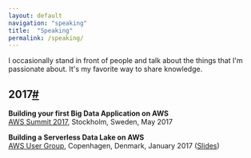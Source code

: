 ```yaml
---
layout: default
navigation: "speaking"
title:  "Speaking"
permalink: /speaking/
---
```


I occasionally stand in front of people and talk about the things that I'm passionate about. It's my favorite way to share knowledge.

<h2 id="2017" class="has-permalink">2017<a class="permalink" title="Permalink" href="#2017">#</a></h2>

**Building your first Big Data Application on AWS**<br/>
[AWS Summit 2017](https://aws.amazon.com/summits/stockholm/), Stockholm, Sweden, May 2017

**Building a Serverless Data Lake on AWS**<br/>
[AWS User Group](https://www.meetup.com/Copenhagen-AWS-User-Group/events/236413711/), Copenhagen, Denmark, January 2017 ([Slides](https://docs.google.com/a/martinbuberl.com/presentation/d/1K6kpmY-2RiMowEs-8jVmTxZuG42b4WvsBK1du6rSAnA/edit?usp=sharing))
